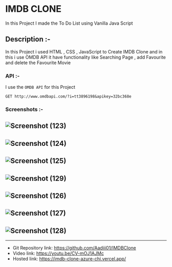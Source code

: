 
# IMDB CLONE

In this Project I made the To Do List using Vanilla Java Script

## Description :-

In this Project i used HTML , CSS , JavaScript to Create IMDB Clone and in this i use OMDB API it have functionality like Searching Page , add Favourite and delete the Favourite Movie

### API :-

I use the `OMDB API` for this Project 

```http
GET http://www.omdbapi.com/?i=tt3896198&apikey=32bc368e
```

### Screenshots :- 

![Screenshot (123)](https://github.com/Aadiii01/IMDBClone/assets/134622355/4c7f1abb-ea5a-442a-accd-8b5ac3158720)
---
![Screenshot (124)](https://github.com/Aadiii01/IMDBClone/assets/134622355/98baf805-b024-4324-9f59-8707d72595fe)
---
![Screenshot (125)](https://github.com/Aadiii01/IMDBClone/assets/134622355/2ce0f796-6fef-4c05-b06c-161ce841d443)
---
![Screenshot (129)](https://github.com/Aadiii01/ToDoList/assets/134622355/cd6e1d20-8273-45b7-9955-7d04a82ff54b)
---
![Screenshot (126)](https://github.com/Aadiii01/IMDBClone/assets/134622355/374d363b-beb6-45f0-8947-ec457682fa75)
---
![Screenshot (127)](https://github.com/Aadiii01/IMDBClone/assets/134622355/571ac003-c321-4dfa-8265-955f0983624b)
---
![Screenshot (128)](https://github.com/Aadiii01/IMDBClone/assets/134622355/643356e4-753a-4833-b653-4e7f6edfe457)
---
---

- Git Repository link: https://github.com/Aadiii01/IMDBClone
- Video link: https://youtu.be/CV-mOJ1AJMc
- Hosted link: https://imdb-clone-azure-chi.vercel.app/